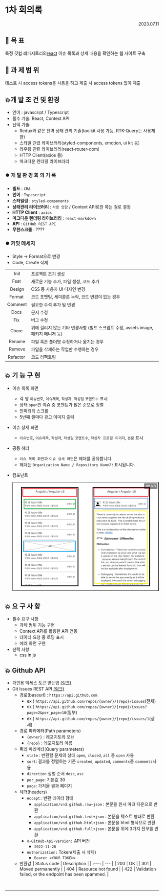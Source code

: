 
# 1차 회의록

<div style="text-align: right"> 2023.07.11</div>

## 🥅 목 표

특정 깃헙 레파지토리의[react](https://github.com/facebook/react/issues) 이슈 목록과 상세 내용을 확인하는 웹 사이트 구축

## 🥅 과 제 범 위
테스트 시 access tokens을 사용을 하고 제출 시 access tokens 없이 제출

## 💥개 발 조 건 및 환경

- 언어 : javascript / Typescript
- 필수 기술: React, Context API
- 선택 기술: 
  - Redux와 같은 전역 상태 관리 기술(toolkit 사용 가능, RTK-Query는 사용제한)
  - 스타일 관련 라이브러리(styled-components, emotion, ui kit 등)
  - 라우팅 관련 라이브러리(react-router-dom)
  - HTTP Client(axios 등)
  - 마크다운 렌더링 라이브러리

### ⏺️ 개 발 환 경 회 의 기 록

- **빌드** : `CRA`
- **언어** : `Typescript`
- **스타일링** : `styled-components`
- **상태관리 라이브러리** : `사용 안함` / Context API로만 하는 걸로 결정
- **HTTP Client** : `axios`
- **마크다운 렌더링 라이브러리** : `react-markdown`
- **API** : `GitHub REST API`
- **무한스크롤** : ????

### ⏺️ 커밋 메세지

- Style -> Format으로 변경
- Code, Create 삭제

| | |
|:---:|---|
|Init |	프로젝트 초기 생성|
|Feat |	새로운 기능 추가, 파일 생성, 코드 추가|
|Design |	CSS 등 사용자 UI 디자인 변경|
|Format |	코드 포맷팅, 세미콜론 누락, 코드 변경이 없는 경우|
|Comment |	필요한 주석 추가 및 변경|
|Docs |	문서 수정|
|Fix |	버그 수정|
|Chore |	위에 걸리지 않는 기타 변경사항 (빌드 스크립트 수정, assets image, 패키지 매니저 등)|
|Rename |	파일 혹은 폴더명 수정하거나 옮기는 경우|
|Remove |	파일을 삭제하는 작업만 수행하는 경우|
|Refactor |	코드 리펙토링|

## 💥 기 능 구 현

- 이슈 목록 화면
  - 각 행 `이슈번호`, `이슈제목`, `작성자`, `작성일` `코멘트수` 표시   
  - 상태 `open`인 이슈 중 코멘트가 많은 순으로 정렬   
  - 인피티티 스크롤
  - 5번째 셀마다 광고 이미지 출력   
- 이슈 상세 화면
  - `이슈번호`, `이슈제목`, `작성자`, `작성일` `코멘트수`, `작성자 프로필 이미지`, `본문` 표시
- 공통 헤더
  - `이슈 목록 화면`과 `이슈 상세 화면`은 헤더를 공유합니다.
  - 헤더는 `Organization Name / Repository Name`가 표시됩니다.
- 컴포넌트
   
  ![프레임 컴포넌트](./frame.png)

## 💥 요 구 사 항

- 필수 요구 사항
  - 과제 범위 기능 구현
  - Context API를 활용한 API 연동
  - 데이터 요청 중 로딩 표시
  - 에러 화면 구현
- 선택 사항
  - css in js

## 💥 Github API

- 개인용 엑세스 토큰 받는법 [(링크)](https://docs.github.com/en/authentication/keeping-your-account-and-data-secure/managing-your-personal-access-tokens)
- Git Issues REST API [(링크)](https://docs.github.com/en/rest/issues/issues?apiVersion=2022-11-28#list-repository-issues)
  - 경로(baseurl) : `https://api.github.com`
    - ex ) `https://api.github.com/repos/{owner}/{repo}/issues`(전체)
    - ex ) `https://api.github.com/repos/{owner}/{repo}/issues?page=2&per_page=10`(일부)
    - ex )  `https://api.github.com/repos/{owner}/{repo}/issues/1`(상세)
  - 경로 파라메터(Path parameters)
    - `{owner}` : 레포지토리 오너
    - `{repo}` : 레포지토리 이름
  - 쿼리 파라메터(Query parameters)
    - `state` : 반환할 문제의 상태 `open`, `closed`, `all` 중 `open` 사용
    - `sort`: 결과를 정렬하는 기준 `created`, `updated`, `comments`중 `comments`사용
    - `direction` 정렬 순서 `desc`, `asc`
    - `per_page`: 기본값 30
    - `page`: 가져올 결과 페이지
  - 헤더(headers)
    - `Accept:` 반환 데이터 형태
      - `application/vnd.github.raw+json` : 본문을 원시 마크 다운으로 반환
      - `application/vnd.github.text+json` : 본문을 텍스트 형태로 반환
      - `application/vnd.github.html+json` : 본문을 html 형식으로 반환
      - `application/vnd.github.full+json` : 본문을 위에 3가지 전부를 반환
    - `X-GitHub-Api-Version:` API 버전
      - `2022-11-28`
    - `Authorization:` Token(제출 시 삭제)
      - `Bearer <YOUR TOKEN>`
  - 반환값
    | Status code | Description |
    | :---: | --- |
    | 200 | OK |
    | 301 | Moved permanently |
    | 404 | Resource not found |
    | 422 | Validation failed, or the endpoint has been spammed. |

<br>  

---
